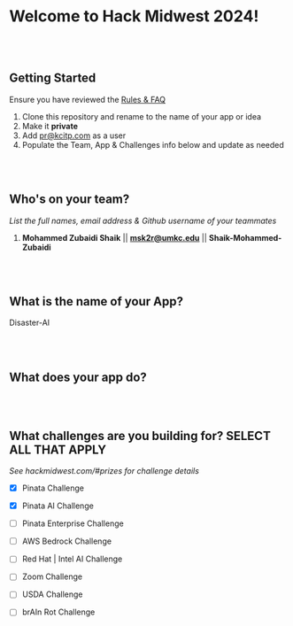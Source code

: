 # Welcome to Hack Midwest 2024!
<br /><br />


## Getting Started
Ensure you have reviewed the [Rules & FAQ](https://hackmidwest.com/#faq)
1. Clone this repository and rename to the name of your app or idea
2. Make it **private**
3. Add pr@kcitp.com as a user
4. Populate the Team, App & Challenges info below and update as needed

<br /><br />

## Who's on your team?
*List the full names,  email address & Github username of your teammates*

1.   **Mohammed Zubaidi Shaik**  || **msk2r@umkc.edu**  || **Shaik-Mohammed-Zubaidi**

<br /><br />


## What is the name of your App?
Disaster-AI

<br /><br />
## What does your app do?


<br /><br />


## What challenges are you building for? SELECT ALL THAT APPLY
*See hackmidwest.com/#prizes for challenge details*
- [x]  Pinata Challenge
- [x]  Pinata AI Challenge
- [ ]  Pinata Enterprise Challenge
- [ ]  AWS Bedrock Challenge
- [ ]  Red Hat | Intel AI Challenge
- [ ]  Zoom Challenge
- [ ]  USDA Challenge
- [ ]  brAIn Rot Challenge


<br /><br />
